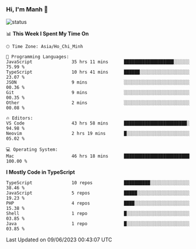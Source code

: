 ### Hi, I'm Manh 👋

![status](https://badge.stateful.com/manhhn01/status.svg)

<!--START_SECTION:waka-->
📊 **This Week I Spent My Time On** 

```text
🕑︎ Time Zone: Asia/Ho_Chi_Minh

💬 Programming Languages: 
JavaScript               35 hrs 11 mins      ███████████████████░░░░░░   75.99 % 
TypeScript               10 hrs 41 mins      ██████░░░░░░░░░░░░░░░░░░░   23.07 % 
JSON                     9 mins              ░░░░░░░░░░░░░░░░░░░░░░░░░   00.36 % 
Git                      9 mins              ░░░░░░░░░░░░░░░░░░░░░░░░░   00.35 % 
Other                    2 mins              ░░░░░░░░░░░░░░░░░░░░░░░░░   00.08 % 

🔥 Editors: 
VS Code                  43 hrs 58 mins      ████████████████████████░   94.98 % 
Neovim                   2 hrs 19 mins       █░░░░░░░░░░░░░░░░░░░░░░░░   05.02 % 

💻 Operating System: 
Mac                      46 hrs 18 mins      █████████████████████████   100.00 % 
```

**I Mostly Code in TypeScript** 

```text
TypeScript               10 repos            ██████████░░░░░░░░░░░░░░░   38.46 % 
JavaScript               5 repos             █████░░░░░░░░░░░░░░░░░░░░   19.23 % 
PHP                      4 repos             ████░░░░░░░░░░░░░░░░░░░░░   15.38 % 
Shell                    1 repo              █░░░░░░░░░░░░░░░░░░░░░░░░   03.85 % 
Java                     1 repo              █░░░░░░░░░░░░░░░░░░░░░░░░   03.85 % 
```




 Last Updated on 09/06/2023 00:43:07 UTC
<!--END_SECTION:waka-->

